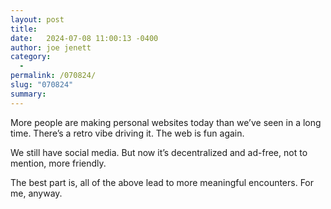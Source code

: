 ```yaml
---
layout: post
title:  
date:   2024-07-08 11:00:13 -0400
author: joe jenett
category:
  -  
permalink: /070824/
slug: "070824"
summary: 
---
```


More people are making personal websites today than we’ve seen in a long time. There’s a retro vibe driving it. The web is fun again.

We still have social media. But now it’s decentralized and ad-free, not to mention, more friendly.

The best part is, all of the above lead to more meaningful encounters. For me, anyway.

<a style="display:none;" href="https://brid.gy/publish/mastodon"><small>(cross-posted to mastodon)</small></a>